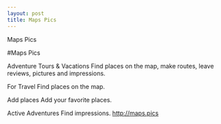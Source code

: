 ```yaml
---
layout: post
title: Maps Pics
---
```


Maps Pics

#Maps Pics

Adventure Tours & Vacations
Find places on the map, make routes, leave reviews, pictures and impressions.

For Travel
Find places on the map.

Add places
Add your favorite places.

Active Adventures
Find impressions.
<http://maps.pics>

